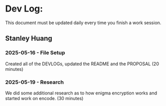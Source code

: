 # Dev Log:

This document must be updated daily every time you finish a work session.

## Stanley Huang

### 2025-05-16 - File Setup

Created all of the DEVLOGs, updated the README and the PROPOSAL (20 minutes)

### 2025-05-19 - Research
We did some additional research as to how enigma encryption works and started work on encode. (30 minutes)
